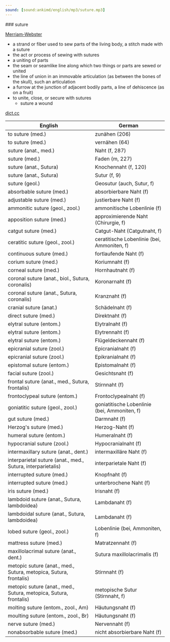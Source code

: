 ```yaml
---
sound: [sound:ankimd/english/mp3/suture.mp3]
---
```


\### suture

[Merriam-Webster](https://www.merriam-webster.com/dictionary/suture)

- a strand or fiber used to sew parts of the living body, a stitch made with a suture
- the act or process of sewing with sutures
- a uniting of parts
- the seam or seamlike line along which two things or parts are sewed or united
- the line of union in an immovable articulation (as between the bones of the skull), such an articulation
- a furrow at the junction of adjacent bodily parts, a line of dehiscence (as on a fruit)
- to unite, close, or secure with sutures
    - suture a wound

[dict.cc](https://www.dict.cc/suture)

| English        | German       |
| -------------- | ------------ |
| to suture (med.) | zunähen (206) |
| to suture (med.) | vernähen (64) |
| suture (anat., med.) | Naht (f, 287) |
| suture (med.) | Faden (m, 227) |
| suture (anat., Sutura) | Knochennaht (f, 120) |
| suture (anat., Sutura) | Sutur (f, 9) |
| suture (geol.) | Geosutur (auch, Sutur, f) |
| absorbable suture (med.) | absorbierbare Naht (f) |
| adjustable suture (med.) | justierbare Naht (f) |
| ammonitic suture (geol., zool.) | ammonitische Lobenlinie (f) |
| apposition suture (med.) | approximierende Naht (Chirurgie, f) |
| catgut suture (med.) | Catgut-Naht (Catgutnaht, f) |
| ceratitic suture (geol., zool.) | ceratitische Lobenlinie (bei, Ammoniten, f) |
| continuous suture (med.) | fortlaufende Naht (f) |
| corium suture (med.) | Koriumnaht (f) |
| corneal suture (med.) | Hornhautnaht (f) |
| coronal suture (anat., biol., Sutura, coronalis) | Koronarnaht (f) |
| coronal suture (anat., Sutura, coronalis) | Kranznaht (f) |
| cranial suture (anat.) | Schädelnaht (f) |
| direct suture (med.) | Direktnaht (f) |
| elytral suture (entom.) | Elytralnaht (f) |
| elytral suture (entom.) | Elytrennaht (f) |
| elytral suture (entom.) | Flügeldeckennaht (f) |
| epicranial suture (zool.) | Epicranialnaht (f) |
| epicranial suture (zool.) | Epikranialnaht (f) |
| epistomal suture (entom.) | Epistomalnaht (f) |
| facial suture (zool.) | Gesichtsnaht (f) |
| frontal suture (anat., med., Sutura, frontalis) | Stirnnaht (f) |
| frontoclypeal suture (entom.) | Frontoclypealnaht (f) |
| goniatitic suture (geol., zool.) | goniatitische Lobenlinie (bei, Ammoniten, f) |
| gut suture (med.) | Darmnaht (f) |
| Herzog's suture (med.) | Herzog-Naht (f) |
| humeral suture (entom.) | Humeralnaht (f) |
| hypocranial suture (zool.) | Hypocranialnaht (f) |
| intermaxillary suture (anat., dent.) | intermaxilläre Naht (f) |
| interparietal suture (anat., med., Sutura, interparietalis) | interparietale Naht (f) |
| interrupted suture (med.) | Knopfnaht (f) |
| interrupted suture (med.) | unterbrochene Naht (f) |
| iris suture (med.) | Irisnaht (f) |
| lambdoid suture (anat., Sutura, lambdoidea) | Lambdanaht (f) |
| lambdoidal suture (anat., Sutura, lambdoidea) | Lambdanaht (f) |
| lobed suture (geol., zool.) | Lobenlinie (bei, Ammoniten, f) |
| mattress suture (med.) | Matratzennaht (f) |
| maxillolacrimal suture (anat., dent.) | Sutura maxillolacrimalis (f) |
| metopic suture (anat., med., Sutura, metopica, Sutura, frontalis) | Stirnnaht (f) |
| metopic suture (anat., med., Sutura, metopica, Sutura, frontalis) | metopische Sutur (Stirnnaht, f) |
| molting suture (entom., zool., Am) | Häutungsnaht (f) |
| moulting suture (entom., zool., Br) | Häutungsnaht (f) |
| nerve suture (med.) | Nervennaht (f) |
| nonabsorbable suture (med.) | nicht absorbierbare Naht (f) |
